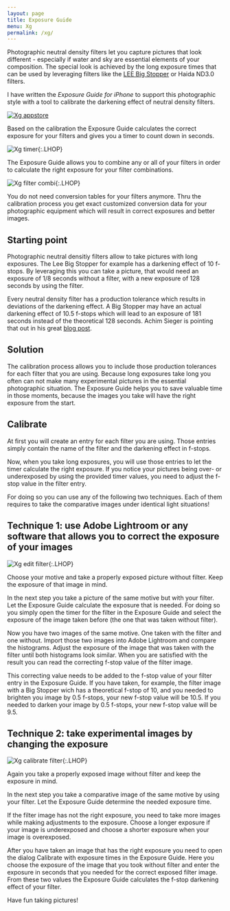 ```yaml
---
layout: page
title: Exposure Guide
menu: Xg
permalink: /xg/
---
```

Photographic neutral density filters let you capture pictures that look different - especially if water and sky are essential elements of your composition. The special look is achieved by the long exposure times that can be used by leveraging filters like the [LEE Big Stopper](https://youtu.be/JYxc_G12ogM) or Haida ND3.0 filters. 

I have written the *Exposure Guide for iPhone* to support this photographic style with a tool to calibrate the darkening effect of neutral density filters. 

[![Xg appstore](https://linkmaker.itunes.apple.com/htmlResources/assets/images/web/linkmaker/badge_appstore-lrg.png)](https://itunes.apple.com/app/exposure-guide/id816163933?mt=8&uo=4)

Based on the calibration the Exposure Guide calculates the correct exposure for your filters and gives you a timer to count down in seconds.

![Xg timer](/i/xg/xg_timer.jpg){:.LHOP}

The Exposure Guide allows you to combine any or all of your filters in order to calculate the right exposure for your filter combinations.

![Xg filter combi](/i/xg/xg_filter_combi.jpg){:.LHOP}

You do not need conversion tables for your filters anymore. Thru the calibration process you get exact customized conversion data for your photographic equipment which will result in correct exposures and better images.

Starting point
--
Photographic neutral densitiy filters allow to take pictures with long exposures. The Lee Big Stopper for example has a darkening effect of 10 f-stops. By leveraging this you can take a picture, that would need an exposure of 1/8 seconds without a filter, with a new exposure of 128 seconds by using the filter.

Every neutral density filter has a production tolerance which results in deviations of the darkening effect. A Big Stopper may have an actual darkening effect of 10.5 f-stops which will lead to an exposure of 181 seconds instead of the theoretical 128 seconds. Achim Sieger is pointing that out in his great [blog post](http://www.achim-sieger.de/en/exposure-calculation-for-the-lee-big-stopper/).

Solution
--
The calibration process allows you to include those production tolerances for each filter that you are using. Because long exposures take long you often can not make many experimental pictures in the essential photographic situation. The Exposure Guide helps you to save valuable time in those moments, because the images you take will have the right exposure from the start.

Calibrate
--
At first you will create an entry for each filter you are using. Those entries simply contain the name of the filter and the darkening effect in f-stops.

Now, when you take long exposures, you will use those entries to let the timer calculate the right exposure. If you notice your pictures being over- or underexposed by using the provided timer values, you need to adjust the f-stop value in the filter entry.

For doing so you can use any of the following two techniques. Each of them requires to take the comparative images under identical light situations!

Technique 1: use Adobe Lightroom or any software that allows you to correct the exposure of your images
--

![Xg edit filter](/i/xg/xg_edit_filter.jpg){:.LHOP}

Choose your motive and take a properly exposed picture without filter. Keep the exposure of that image in mind.

In the next step you take a picture of the same motive but with your filter. Let the Exposure Guide calculate the exposure that is needed. For doing so you simply open the timer for the filter in the Exposure Guide and select the exposure of the image taken before (the one that was taken without filter).

Now you have two images of the same motive. One taken with the filter and one without. Import those two images into Adobe Lightroom and compare the histograms. Adjust the exposure of the image that was taken with the filter until both histograms look similar. When you are satisfied with the result you can read the correcting f-stop value of the filter image.

This correcting value needs to be added to the f-stop value of your filter entry in the Exposure Guide. If you have taken, for example, the filter image with a Big Stopper wich has a theoretical f-stop of 10, and you needed to brighten you image by 0.5 f-stops, your new f-stop value will be 10.5. If you needed to darken your image by 0.5 f-stops, your new f-stop value will be 9.5.

Technique 2: take experimental images by changing the exposure
--

![Xg calibrate filter](/i/xg/xg_calibrate_filter.jpg){:.LHOP}

Again you take a properly exposed image without filter and keep the exposure in mind.

In the next step you take a comparative image of the same motive by using your filter. Let the Exposure Guide determine the needed exposure time.

If the filter image has not the right exposure, you need to take more images while making adjustments to the exposure. Choose a longer exposure if your image is underexposed and choose a shorter exposure when your image is overexposed.

After you have taken an image that has the right exposure you need to open the dialog Calibrate with exposure times in the Exposure Guide. Here you choose the exposure of the image that you took without filter and enter the exposure in seconds that you needed for the correct exposed filter image. From these two values the Exposure Guide calculates the f-stop darkening effect of your filter. 

Have fun taking pictures!